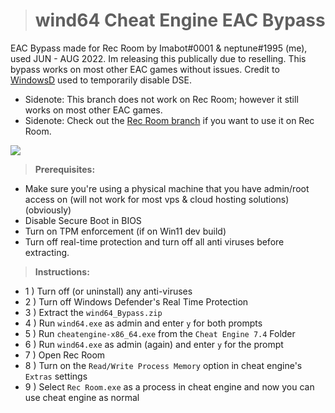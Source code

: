 > # **wind64 Cheat Engine EAC Bypass**
EAC Bypass made for Rec Room by Imabot#0001 & neptune#1995 (me), used JUN - AUG 2022. Im releasing this publically due to reselling. This bypass works on most other EAC games without issues. Credit to [WindowsD](https://github.com/katlogic/WindowsD) used to temporarily disable DSE.

- Sidenote: This branch does not work on Rec Room; however it still works on most other EAC games.
- Sidenote: Check out the [Rec Room branch](https://github.com/neptuneq/wind64_Bypass/tree/RecRoom) if you want to use it on Rec Room.

![](https://img.shields.io/github/downloads/neptuneq/wind64_Bypass/total)

> **Prerequisites:**
- Make sure you're using a physical machine that you have admin/root access on (will not work for most vps & cloud hosting solutions) (obviously)
- Disable Secure Boot in BIOS
- Turn on TPM enforcement (if on Win11 dev build)
- Turn off real-time protection and turn off all anti viruses before extracting.

> **Instructions:**
- 1 ) Turn off (or uninstall) any anti-viruses
- 2 ) Turn off Windows Defender's Real Time Protection
- 3 ) Extract the `wind64_Bypass.zip`
- 4 ) Run `wind64.exe` as admin and enter `y` for both prompts
- 5 ) Run `cheatengine-x86_64.exe` from the `Cheat Engine 7.4` Folder
- 6 ) Run `wind64.exe` as admin (again) and enter `y` for the prompt
- 7 ) Open Rec Room
- 8 ) Turn on the `Read/Write Process Memory` option in cheat engine's `Extras` settings
- 9 ) Select `Rec Room.exe` as a process in cheat engine and now you can use cheat engine as normal
